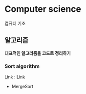 # Computer science
컴퓨터 기초
## 알고리즘
**대표적인 알고리즘을 코드로 정리하기**
### Sort algorithm
Link : [Link](./algorithm/sort/)  
* MergeSort